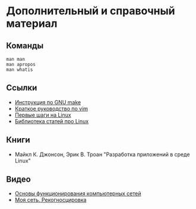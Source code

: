 # Дополнительный и справочный материал  
## Команды  
```
man man
man apropos
man whatis
```
## Ссылки  
+ [Инструкция по GNU make](https://rus-linux.net/nlib.php?name=/MyLDP/algol/gnu_make/gnu_make_3-79_russian_manual.html)    
+ [Краткое руководство по vim](https://ru.wikibooks.org/wiki/Vim)    
+ [Первые шаги на Linux](https://firststeps.ru/linux/)    
+ [Библиотека статей про Linux](https://www.linuxlib.ru/)    
## Книги  
+ Майкл К. Джонсон, Эрик В. Троан "Разработка приложений в среде Linux"
## Видео  
+ [Основы функционирования компьютерных сетей](https://www.youtube.com/watch?v=BJSITWkSDQg)    
+ [Моя сеть. Рекогносцировка](https://www.youtube.com/watch?v=oVCrpOznlrE)    
